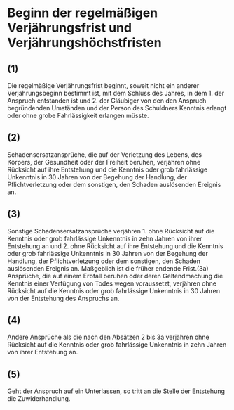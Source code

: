 # Beginn der regelmäßigen Verjährungsfrist und Verjährungshöchstfristen



## (1)

 Die regelmäßige Verjährungsfrist beginnt, soweit nicht ein anderer Verjährungsbeginn bestimmt ist, mit dem Schluss des Jahres, in dem  1.
 der Anspruch entstanden ist und
 2.
 der Gläubiger von den den Anspruch begründenden Umständen und der Person des Schuldners Kenntnis erlangt oder ohne grobe Fahrlässigkeit erlangen müsste.


## (2)

 Schadensersatzansprüche, die auf der Verletzung des Lebens, des Körpers, der Gesundheit oder der Freiheit beruhen, verjähren ohne Rücksicht auf ihre Entstehung und die Kenntnis oder grob fahrlässige Unkenntnis in 30 Jahren von der Begehung der Handlung, der Pflichtverletzung oder dem sonstigen, den Schaden auslösenden Ereignis an.

## (3)

 Sonstige Schadensersatzansprüche verjähren  1.
 ohne Rücksicht auf die Kenntnis oder grob fahrlässige Unkenntnis in zehn Jahren von ihrer Entstehung an und
 2.
 ohne Rücksicht auf ihre Entstehung und die Kenntnis oder grob fahrlässige Unkenntnis in 30 Jahren von der Begehung der Handlung, der Pflichtverletzung oder dem sonstigen, den Schaden auslösenden Ereignis an.
Maßgeblich ist die früher endende Frist.(3a) Ansprüche, die auf einem Erbfall beruhen oder deren Geltendmachung die Kenntnis einer Verfügung von Todes wegen voraussetzt, verjähren ohne Rücksicht auf die Kenntnis oder grob fahrlässige Unkenntnis in 30 Jahren von der Entstehung des Anspruchs an.

## (4)

 Andere Ansprüche als die nach den Absätzen 2 bis 3a verjähren ohne Rücksicht auf die Kenntnis oder grob fahrlässige Unkenntnis in zehn Jahren von ihrer Entstehung an.

## (5)

 Geht der Anspruch auf ein Unterlassen, so tritt an die Stelle der Entstehung die Zuwiderhandlung. 

